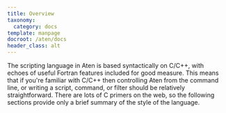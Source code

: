 ```yaml
---
title: Overview
taxonomy:
  category: docs
template: manpage
docroot: /aten/docs
header_class: alt
---
```


The scripting language in Aten is based syntactically on C/C++, with echoes of useful Fortran features included for good measure. This means that if you're familiar with C/C++ then controlling Aten from the command line, or writing a script, command, or filter should be relatively straightforward. There are lots of C primers on the web, so the following sections provide only a brief summary of the style of the language.

